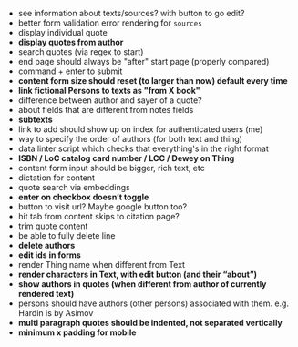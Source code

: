 - see information about texts/sources? with button to go edit?
- better form validation error rendering for `sources`
- display individual quote
- **display quotes from author**
- search quotes (via regex to start)
- end page should always be "after" start page (properly compared)
- command + enter to submit
- **content form size should reset (to larger than now) default every time**
- **link fictional Persons to texts as "from X book"**
- difference between author and sayer of a quote?
- about fields that are different from notes fields
- **subtexts**
- link to add should show up on index for authenticated users (me)
- way to specify the order of authors (for both text and thing)
- data linter script which checks that everything's in the right format
- **ISBN / LoC catalog card number / LCC / Dewey on Thing**
- content form input should be bigger, rich text, etc
- dictation for content
- quote search via embeddings
- **enter on checkbox doesn’t toggle**
- button to visit url? Maybe google button too?
- hit tab from content skips to citation page?
- trim quote content
- be able to fully delete line
- **delete authors**
- **edit ids in forms**
- render Thing name when different from Text
- **render characters in Text, with edit button (and their “about”)**
- **show authors in quotes (when different from author of currently rendered text)**
- persons should have authors (other persons) associated with them. e.g. Hardin is by Asimov
- **multi paragraph quotes should be indented, not separated vertically**
- **minimum x padding for mobile**
